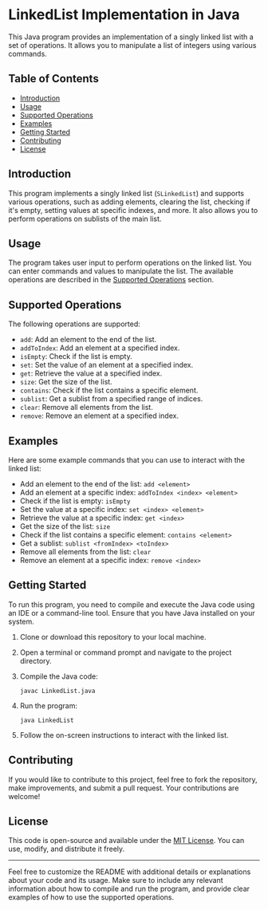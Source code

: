 # LinkedList Implementation in Java

This Java program provides an implementation of a singly linked list with a set of operations. It allows you to manipulate a list of integers using various commands.

## Table of Contents

- [Introduction](#introduction)
- [Usage](#usage)
- [Supported Operations](#supported-operations)
- [Examples](#examples)
- [Getting Started](#getting-started)
- [Contributing](#contributing)
- [License](#license)

## Introduction

This program implements a singly linked list (`SLinkedList`) and supports various operations, such as adding elements, clearing the list, checking if it's empty, setting values at specific indexes, and more. It also allows you to perform operations on sublists of the main list.

## Usage

The program takes user input to perform operations on the linked list. You can enter commands and values to manipulate the list. The available operations are described in the [Supported Operations](#supported-operations) section.

## Supported Operations

The following operations are supported:

- `add`: Add an element to the end of the list.
- `addToIndex`: Add an element at a specified index.
- `isEmpty`: Check if the list is empty.
- `set`: Set the value of an element at a specified index.
- `get`: Retrieve the value at a specified index.
- `size`: Get the size of the list.
- `contains`: Check if the list contains a specific element.
- `sublist`: Get a sublist from a specified range of indices.
- `clear`: Remove all elements from the list.
- `remove`: Remove an element at a specified index.

## Examples

Here are some example commands that you can use to interact with the linked list:

- Add an element to the end of the list: `add <element>`
- Add an element at a specific index: `addToIndex <index> <element>`
- Check if the list is empty: `isEmpty`
- Set the value at a specific index: `set <index> <element>`
- Retrieve the value at a specific index: `get <index>`
- Get the size of the list: `size`
- Check if the list contains a specific element: `contains <element>`
- Get a sublist: `sublist <fromIndex> <toIndex>`
- Remove all elements from the list: `clear`
- Remove an element at a specific index: `remove <index>`

## Getting Started

To run this program, you need to compile and execute the Java code using an IDE or a command-line tool. Ensure that you have Java installed on your system.

1. Clone or download this repository to your local machine.

2. Open a terminal or command prompt and navigate to the project directory.

3. Compile the Java code:

   ```shell
   javac LinkedList.java
   ```

4. Run the program:

   ```shell
   java LinkedList
   ```

5. Follow the on-screen instructions to interact with the linked list.

## Contributing

If you would like to contribute to this project, feel free to fork the repository, make improvements, and submit a pull request. Your contributions are welcome!

## License

This code is open-source and available under the [MIT License](LICENSE). You can use, modify, and distribute it freely.

---

Feel free to customize the README with additional details or explanations about your code and its usage. Make sure to include any relevant information about how to compile and run the program, and provide clear examples of how to use the supported operations.
